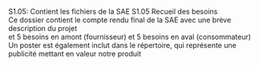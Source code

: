 S1.05: Contient les fichiers de la SAE S1.05 Recueil des besoins<br>
Ce dossier contient le compte rendu final de la SAE avec une brève description du projet <br>
et 5 besoins en amont (fournisseur) et 5 besoins en aval (consommateur)<br>
Un poster est également inclut dans le répertoire, qui représente une publicité mettant en valeur notre produit